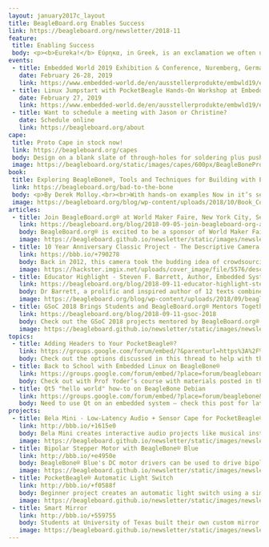 ```yaml
---
layout: january2017c_layout
title: BeagleBoard.org Enables Success
link: https://beagleboard.org/newsletter/2018-11
feature:
 title: Enabling Success
 body: <p><b>Eureka!</b> Εύρηκα, in Greek, is an exclamation we often use to celebrate the success of a discovery or invention. Its first use is attributed to ancient Greek mathematician and inventor Archimedes.</p><p>One of the greatest feelings an inventor can experience is that moment when something works, when the code is de-bugged, when the pieces come together. Enabling success, supporting invention, and encouraging entrepreneurship is the foundation of the BeagleBoard.org community. Open Source hardware and software is by its very nature a place for creativity to blossom into successful invention.</p><p>We’ve just returned from <a href="https://beagleboard.org/blog/2018-10-18-empowering-innovative-education-celebrating-community-maker-faire-nyc">Maker Faire New York</a>, a great place to interact with creative inventors and educators of all ages, backgrounds, and experience levels. In this month’s dish, learn more about community members who have taken their ideas to great heights, like the <a href="https://beagleboard.org/p/bigjosh/three-story-tall-clock-final-entry-5ab263">three story tall clock</a>, or around the world, like the successful <a href="https://beagleboard.org/blog/2018-10-22-poursteady">coffee equipment company</a> who got their start at a Maker Faire. We celebrate these, and also that spark when a student shouts “Eureka!” after lighting their first LED.<br /><p>Educators, please remember to apply by November 29, 2018 for a free donation of up to 30 <a href="https://beagleboard.org/pocketbeagles-for-your-classroom">PocketBeagles® for your classroom.</a> You can participate by submitting a project. Email me at <a href="christi@beagleboard.org">christi@beagleboard.org</a> for more information.  We look forward to helping you to success.<br>&mdash;<strong>Christine Long</strong>, <em>Executive Director</em></p>
events:
 - title: Embedded World 2019 Exhibition & Conference, Nuremberg, Germany
   date: February 26-28, 2019 
   link: https://www.embedded-world.de/en/ausstellerprodukte/embwld19/exhibitor-38827067/beagleboard-org-foundation
 - title: Linux Jumpstart with PocketBeagle Hands-On Workshop at Embedded World
   date: February 27, 2019 
   link: https://www.embedded-world.de/en/ausstellerprodukte/embwld19/exhibitor-38827067/beagleboard-org-foundation
 - title: Want to schedule a meeting with Jason or Christine?
   date: Schedule online
   link: https://beagleboard.org/about
cape:
 title: Proto Cape in stock now!
 link: https://beagleboard.org/capes
 body: Design on a blank slate of through-holes for soldering plus push buttons, LEDs and I2C.
 image: https://beagleboard.org/static/images/capes/600px/BeagleBoneProtoCapeA2_Top.png
book:
 title: Exploring BeagleBone®, Tools and Techniques for Building with Embedded Linux
 link: https://beagleboard.org/bad-to-the-bone
 body: <p>By Derek Molloy.<br><br>With hands-on examples Now in it’s second edition, “Bad to the Bone” covers getting started with the basics of using BeagleBone® Black in a classroom, all the way to complete exercises centered on motivational, fun robot projects.</p>
 image: https://beagleboard.org/blog/wp-content/uploads/2018/10/Book_Cover_Shadow_300px.jpg
articles:
 - title: Join BeagleBoard.org® at World Maker Faire, New York City, Sept 21-23, 2018
   link: https://beagleboard.org/blog/2018-09-05-join-beagleboard-org-at-world-maker-faire-in-new-york-sept-21-23
   body: BeagleBoard.org® is excited to be a sponsor of World Maker Faire® 2018.    Join us!   We’ll be hosting demos and a workshop at the Education Forum on Friday, Sept 21 and in the Maker Shed on Saturday Sept 22 through Sunday Sept 23.  We’ll be celebrating our 10th Anniversary with a #BringAHack Party Friday evening.  Don’t miss it!
   image: https://beagleboard.github.io/newsletter/static/images/newsletter-2018-09_0001.png
 - title: 10 Year Anniversary Classic Project - The Descriptive Camera
   link: https://bbb.io/+790278
   body: Back in 2012, this camera took the budding idea of crowdsourcing metadata about a picture to an embedded platform.  With features of a regular camera it produces an image using Amazon Mechanical Turk API for a text description output of the scene.
   image: https://hackster.imgix.net/uploads/cover_image/file/5576/descriptive-camera-600px.jpg?auto=compress&w=1600&h=1200&fit=min&fm=jpg
 - title: Educator Highlight - Steven F. Barrett, Author, Embedded Systems Educator and Beagle Lover
   link: https://beagleboard.org/blog/2018-09-11-educator-highlight-steven-f-barrett
   body: Dr Barrett, a prolific and inspired author of 12 texts combined his love of Beagles and Electronics when the performance and size of  BeagleBone® Black sparked his creative teaching ideas.  Arooooo!
   image: https://beagleboard.org/blog/wp-content/uploads/2018/09/beagle-edu-cropped_2.jpg
 - title: GSoC 2018 Brings Students and BeagleBoard.org® Mentors Together
   link: https://beagleboard.org/blog/2018-09-11-gsoc-2018
   body: Check out the GSoC 2018 projects mentored by BeagleBoard.org® this summer. Students contributed to open source code with BeagleBoot, BoneScript and BeagleBone® UI and PocketBeagle® Speak & Spell projects.
   image: https://beagleboard.github.io/newsletter/static/images/newsletter-2018-09_0002.png
topics:
 - title: Adding Headers to Your PocketBeagle®?
   link: https://groups.google.com/forum/embed/?&parenturl=https%3A%2F%2Fbeagleboard.org%2Fpocket&showsearch=true&showpopout=true&showtabs=true&place=forum/beagleboard#!category-topic/beagleboard/pocketbeagle/Uxx_9ce2YHM
   body: Check out the options discussed in this thread to help with the choices.
 - title: Back to School with Embedded Linux on BeagleBone®
   link: https://groups.google.com/forum/embed/?place=forum/beagleboard&showsearch=true&showpopout=true&showtabs=false&hideforumtitle=true&parenturl=https%3A%2F%2Fbeagleboard.org%2Fdiscuss%2F%3Fplace%3Dtopic%252Fbeagleboard%252FoMCYbQgzjQo%252Fdiscussion#!category-topic/beagleboard/beaglebone-black/XJeKUBAzivI
   body: Check out with Prof Yoder’s course with materials posted in this thread.
 - title: Qt5 "hello world" how-to on BeagleBone Debian
   link: https://groups.google.com/forum/embed/?place=forum/beaglebone&showsearch=true&showpopout=true&showtabs=false&hideforumtitle=true&parenturl=https%3A%2F%2Fbeagleboard.org%2Fdiscuss%2F%3Fplace%3Dtopic%2Fbeagleboard%2FoMCYbQgzjQo%2Fdiscussion#!category-topic/beagleboard/software/bGuAcHm0atc
   body: Need to use Qt on an embedded system – check this post for latest getting started
projects:
 - title: Bela Mini - Low-Latency Audio + Sensor Cape for PocketBeagle®
   link: http://bbb.io/+1615e0
   body: Bela Mini creates interactive audio projects like musical instruments, sound installations & assistive technology.
   image: https://beagleboard.github.io/newsletter/static/images/newsletter-2018-09_0004.jpg
 - title: Bipolar Stepper Motor with BeagleBone® Blue
   link: http://bbb.io/+e4950e
   body: BeagleBone® Blue's DC motor drivers can be used to drive bipolar stepper motors too! Pair them up with a little code for open loop control.
   image: https://beagleboard.github.io/newsletter/static/images/newsletter-2018-09_0005.JPG
 - title: PocketBeagle® Automatic Light Switch
   link: http://bbb.io/+f0588f
   body: Beginner project creates an automatic light switch using a simple servo, PocketBeagle® and PIR motion sensor!
   image: https://beagleboard.github.io/newsletter/static/images/newsletter-2018-09_0006.PNG
 - title: Smart Mirror
   link: http://bbb.io/+559755
   body: Students at University of Texas built their own custom mirror with BeagleBone® Black and parts from the hardware store.
   image: https://beagleboard.github.io/newsletter/static/images/newsletter-2018-09_0007.JPG
---
```

